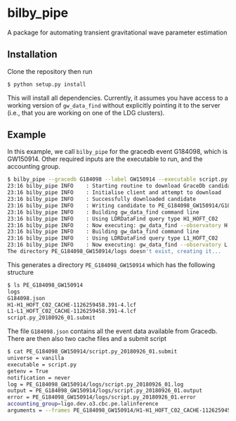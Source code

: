 # bilby_pipe

A package for automating transient gravitational wave parameter estimation

## Installation

Clone the repository then run

```bash
$ python setup.py install
```

This will install all dependencies. Currently, it assumes you have access to a
working version of `gw_data_find` without explicitly pointing it to the server
(i.e., that you are working on one of the LDG clusters).

## Example

In this example, we call `bilby_pipe` for the gracedb event G184098,
which is GW150914. Other required inputs are the executable to run, and the
accounting group.

```bash
$ bilby_pipe --gracedb G184098 --label GW150914 --executable script.py --accounting ligo.dev.o3.cbc.pe.lalinference
23:16 bilby_pipe INFO    : Starting routine to download GraceDb candidate G184098
23:16 bilby_pipe INFO    : Initialise client and attempt to download
23:16 bilby_pipe INFO    : Successfully downloaded candidate
23:16 bilby_pipe INFO    : Writing candidate to PE_G184098_GW150914/G184098.json
23:16 bilby_pipe INFO    : Building gw_data_find command line
23:16 bilby_pipe INFO    : Using LDRDataFind query type H1_HOFT_C02
23:16 bilby_pipe INFO    : Now executing: gw_data_find --observatory H --gps-start-time 1126259458.391 --gps-end-time 1126259462.391 --type H1_HOFT_C02 --output PE_G184098_GW150914/H1-H1_HOFT_C02_CACHE-1126259458.391-4.lcf --url-type file --lal-cache
23:16 bilby_pipe INFO    : Building gw_data_find command line
23:16 bilby_pipe INFO    : Using LDRDataFind query type L1_HOFT_C02
23:16 bilby_pipe INFO    : Now executing: gw_data_find --observatory L --gps-start-time 1126259458.391 --gps-end-time 1126259462.391 --type L1_HOFT_C02 --output PE_G184098_GW150914/L1-L1_HOFT_C02_CACHE-1126259458.391-4.lcf --url-type file --lal-cache
The directory PE_G184098_GW150914/logs doesn't exist, creating it...
```

This generates a directory `PE_G184098_GW150914` which has the following structure

```bash
$ ls PE_G184098_GW150914
logs
G184098.json
H1-H1_HOFT_C02_CACHE-1126259458.391-4.lcf
L1-L1_HOFT_C02_CACHE-1126259458.391-4.lcf
script.py_20180926_01.submit
```

The file `G184098.json` contains all the event data available from Gracedb.
There are then also two cache files and a submit script

```bash
$ cat PE_G184098_GW150914/script.py_20180926_01.submit
universe = vanilla
executable = script.py
getenv = True
notification = never
log = PE_G184098_GW150914/logs/script.py_20180926_01.log
output = PE_G184098_GW150914/logs/script.py_20180926_01.output
error = PE_G184098_GW150914/logs/script.py_20180926_01.error
accounting_group=ligo.dev.o3.cbc.pe.lalinference
arguments = --frames PE_G184098_GW150914/H1-H1_HOFT_C02_CACHE-1126259458.391-4.lcf PE_G184098_GW150914/L1-L1_HOFT_C02_CACHE-1126259458.391-4.lcf
```

